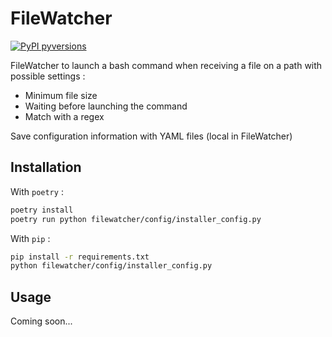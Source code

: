 # FileWatcher

[![PyPI pyversions](https://img.shields.io/badge/python-3.6-blue?style=flat-square&logo=visual-studio-code)](https://pypi.python.org/pypi/ansicolortags/)

FileWatcher to launch a bash command when receiving a file on a path with possible settings :
- Minimum file size
- Waiting before launching the command
- Match with a regex

Save configuration information with YAML files (local in FileWatcher)

## Installation

With `poetry` :

```bash
poetry install
poetry run python filewatcher/config/installer_config.py
```

With `pip` :

```bash
pip install -r requirements.txt
python filewatcher/config/installer_config.py
```

## Usage

Coming soon...
